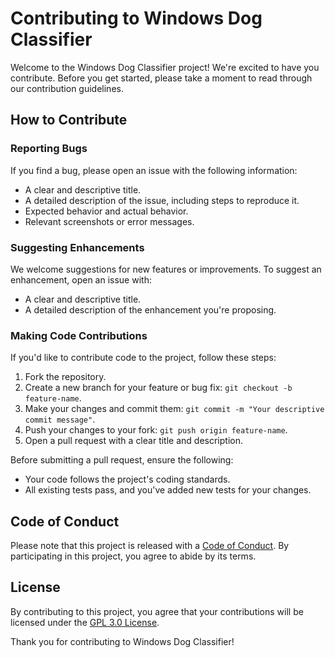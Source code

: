 # Contributing to Windows Dog Classifier

Welcome to the Windows Dog Classifier project! We're excited to have you contribute. Before you get started, please take a moment to read through our contribution guidelines.

## How to Contribute

### Reporting Bugs

If you find a bug, please open an issue with the following information:

- A clear and descriptive title.
- A detailed description of the issue, including steps to reproduce it.
- Expected behavior and actual behavior.
- Relevant screenshots or error messages.

### Suggesting Enhancements

We welcome suggestions for new features or improvements. To suggest an enhancement, open an issue with:

- A clear and descriptive title.
- A detailed description of the enhancement you're proposing.

### Making Code Contributions

If you'd like to contribute code to the project, follow these steps:

1. Fork the repository.
2. Create a new branch for your feature or bug fix: `git checkout -b feature-name`.
3. Make your changes and commit them: `git commit -m "Your descriptive commit message"`.
4. Push your changes to your fork: `git push origin feature-name`.
5. Open a pull request with a clear title and description.

Before submitting a pull request, ensure the following:

- Your code follows the project's coding standards.
- All existing tests pass, and you've added new tests for your changes.

## Code of Conduct

Please note that this project is released with a [Code of Conduct](CODE_OF_CONDUCT.md). By participating in this project, you agree to abide by its terms.

## License

By contributing to this project, you agree that your contributions will be licensed under the [GPL 3.0 License](LICENSE).

Thank you for contributing to Windows Dog Classifier!
